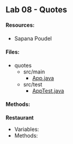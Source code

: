 ## Lab 08 - Quotes
#### Resources:
* Sapana Poudel

#### Files:
* quotes
  * src/main 
    * [App.java](../quotes/src/main/java/quotes/App.java)
  * src/test
    * [AppTest.java](../quotes/src/test/java/quotes/AppTest.java)

#### Methods:
**Restaurant**
* Variables:
* Methods:
